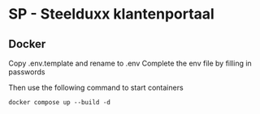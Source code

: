 # SP - Steelduxx klantenportaal

## Docker

Copy .env.template and rename to .env
Complete the env file by filling in passwords

Then use the following command to start containers

```
docker compose up --build -d
```
